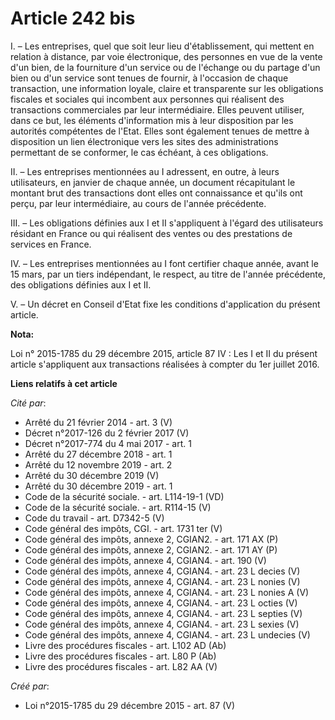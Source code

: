 # Article 242 bis

I. – Les entreprises, quel que soit leur lieu d'établissement, qui mettent en relation à distance, par voie électronique, des
personnes en vue de la vente d'un bien, de la fourniture d'un service ou de l'échange ou du partage d'un bien ou d'un service
sont tenues de fournir, à l'occasion de chaque transaction, une information loyale, claire et transparente sur les
obligations fiscales et sociales qui incombent aux personnes qui réalisent des transactions commerciales par leur
intermédiaire. Elles peuvent utiliser, dans ce but, les éléments d'information mis à leur disposition par les autorités
compétentes de l'Etat. Elles sont également tenues de mettre à disposition un lien électronique vers les sites des
administrations permettant de se conformer, le cas échéant, à ces obligations.

II. – Les entreprises mentionnées au I adressent, en outre, à leurs utilisateurs, en janvier de chaque année, un document
récapitulant le montant brut des transactions dont elles ont connaissance et qu'ils ont perçu, par leur intermédiaire, au
cours de l'année précédente.

III. – Les obligations définies aux I et II s'appliquent à l'égard des utilisateurs résidant en France ou qui réalisent des
ventes ou des prestations de services en France.

IV. – Les entreprises mentionnées au I font certifier chaque année, avant le 15 mars, par un tiers indépendant, le respect,
au titre de l'année précédente, des obligations définies aux I et II.

V. – Un décret en Conseil d'Etat fixe les conditions d'application du présent article.

**Nota:**

Loi n° 2015-1785 du 29 décembre 2015, article 87 IV : Les I et II du présent article s'appliquent aux transactions réalisées
à compter du 1er juillet 2016.

**Liens relatifs à cet article**

_Cité par_:

  - Arrêté du 21 février 2014 - art. 3 (V)
  - Décret n°2017-126 du 2 février 2017 (V)
  - Décret n°2017-774 du 4 mai 2017 - art. 1
  - Arrêté du 27 décembre 2018 - art. 1
  - Arrêté du 12 novembre 2019 - art. 2
  - Arrêté du 30 décembre 2019 (V)
  - Arrêté du 30 décembre 2019 - art. 1
  - Code de la sécurité sociale. - art. L114-19-1 (VD)
  - Code de la sécurité sociale. - art. R114-15 (V)
  - Code du travail - art. D7342-5 (V)
  - Code général des impôts, CGI. - art. 1731 ter (V)
  - Code général des impôts, annexe 2, CGIAN2. - art. 171 AX (P)
  - Code général des impôts, annexe 2, CGIAN2. - art. 171 AY (P)
  - Code général des impôts, annexe 4, CGIAN4. - art. 190 (V)
  - Code général des impôts, annexe 4, CGIAN4. - art. 23 L decies (V)
  - Code général des impôts, annexe 4, CGIAN4. - art. 23 L nonies (V)
  - Code général des impôts, annexe 4, CGIAN4. - art. 23 L nonies A  (V)
  - Code général des impôts, annexe 4, CGIAN4. - art. 23 L octies (V)
  - Code général des impôts, annexe 4, CGIAN4. - art. 23 L septies (V)
  - Code général des impôts, annexe 4, CGIAN4. - art. 23 L sexies (V)
  - Code général des impôts, annexe 4, CGIAN4. - art. 23 L undecies (V)
  - Livre des procédures fiscales - art. L102 AD (Ab)
  - Livre des procédures fiscales - art. L80 P (Ab)
  - Livre des procédures fiscales - art. L82 AA (V)

_Créé par_:

  - Loi n°2015-1785 du 29 décembre 2015 - art. 87 (V)
